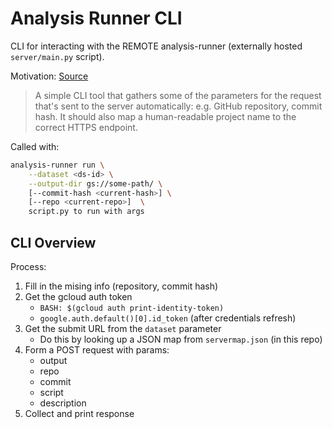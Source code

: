 # Analysis Runner CLI

CLI for interacting with the REMOTE analysis-runner (externally hosted `server/main.py` script).

Motivation: [Source](https://github.com/populationgenomics/analysis-runner/issues/8)

> A simple CLI tool that gathers some of the parameters for the request that's sent to the
> server automatically: e.g. GitHub repository, commit hash. It should also map a
> human-readable project name to the correct HTTPS endpoint.

Called with:

```bash
analysis-runner run \
    --dataset <ds-id> \
    --output-dir gs://some-path/ \
    [--commit-hash <current-hash>] \
    [--repo <current-repo>]  \
    script.py to run with args
```

## CLI Overview

Process:

1. Fill in the mising info (repository, commit hash)
2. Get the gcloud auth token
    * `BASH: $(gcloud auth print-identity-token)`
    * `google.auth.default()[0].id_token` (after credentials refresh)
3. Get the submit URL from the `dataset` parameter
    * Do this by looking up a JSON map from `servermap.json` (in this repo)
4. Form a POST request with params:
    * output
    * repo
    * commit
    * script
    * description
5. Collect and print response
